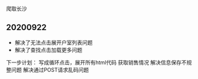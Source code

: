 爬取长沙



## 20200922
- 解决了无法点击展开户室列表问题
- 解决了查找点击加载更多问题

下一步计划：
写成循环点击，展开所有html代码
获取销售情况
解决信息保存不规整问题
解决通过POST请求乱码问题






